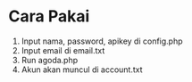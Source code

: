 # Cara Pakai

1. Input nama, password, apikey di config.php
2. Input email di email.txt
3. Run agoda.php
4. Akun akan muncul di account.txt
